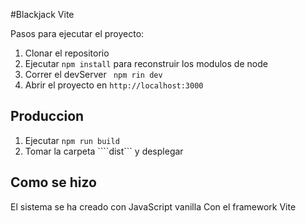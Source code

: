 #Blackjack Vite

Pasos para ejecutar el proyecto:

1. Clonar el repositorio
2. Ejecutar ```npm install``` para reconstruir los modulos de node
3. Correr el devServer ``` npm rin dev```
4. Abrir el proyecto en ```http://localhost:3000```

## Produccion

1. Ejecutar ```npm run build```
2. Tomar la carpeta ````dist``` y desplegar

## Como se hizo 
El sistema se ha creado con JavaScript vanilla
Con el framework Vite 